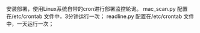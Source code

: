 安装部署，使用Linux系统自带的cron进行部署监控轮询。
mac_scan.py 配置在/etc/crontab 文件中，3分钟运行一次；
readline.py 配置在/etc/crontab 文件中，一天运行一次；
